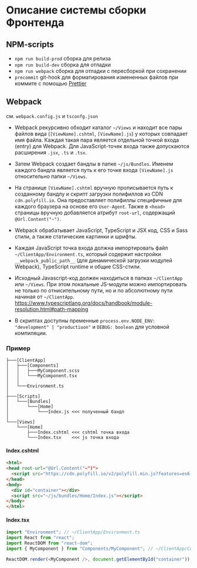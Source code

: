 # Описание системы сборки Фронтенда

## NPM-scripts

- `npm run build-prod` сборка для релиза
- `npm run build-dev` сборка для отладки
- `npm run webpack` сборка для отладки с пересборкой при сохранении
- `precommit` git-hook для форматирования измененных файлов при коммите
  с помощью [Prettier](https://prettier.io/)

## Webpack

см. `webpack.config.js` и `tsconfg.json`

- Webpack рекурсивно обходит каталог `~/Views` и находит все пары файлов
  вида (`[ViewName].cshtml`, `[ViewName].js`) у которых совпадает имя файла.
  Каждая такая пара является отдельной точкой входа (entry) для Webpack.
  Для JavaScript-точек входа также допускаются расширения `.jsx`, `.ts` и `.tsx`.

- Затем Webpack создает бандлы в папке `~/js/Bundles`. Именем каждого бандла является
  путь к его точке входа `[ViewName].js` относительно папки `~/Views`.

- На странице `[ViewName].cshtml` вручную прописывается путь к созданному бандлу
  и скрипт загрузки полифиллов из CDN `cdn.polyfill.io`. Она предоставляет полифиллы
  специфичные для каждого браузера на основе его `User-Agent`. Также в `<head>` страницы
  вручную добавляется атрибут `root-url`, содержащий `@Url.Content("~")`.

- Webpack обрабатывает JavaScript, TypeScript и JSX код, CSS и Sass стили, а также
  статические картинки и шрифты.

- Каждая JavaScript точка входа должна импортировать файл `~/ClientApp/Environment.ts`,
  который содержит настройки `__webpack_public_path__` (для динамической загрузки модулей Webpack),
  TypeScript runtime и общие CSS-стили.

- Исходный Javascript-код должен находиться в папках `~/ClientApp` или `~/Views`. При этом локальные
  JS-модули можно импортировать не только по отнисительному пути, но и по абсолютному пути начиная от `~/ClientApp`.
  https://www.typescriptlang.org/docs/handbook/module-resolution.html#path-mapping

- В скриптах доступны пременные `process.env.NODE_ENV: "development" | "productiuon"`
  и `DEBUG: boolean` для условной компиляции.

### Пример

```
├───[ClientApp]
│   ├───[Components]
│   │   ├───MyComponent.scss
│   │   └───MyComponent.tsx
│   │
│   └───Environment.ts
│
├───[Scripts]
│   └───[Bundles]
│       └───[Home]
│           └───Index.js <<< полученный бандл
│
└───[Views]
    └───[Home]
        ├───Index.cshtml <<< cshtml точка входа
        └───Index.tsx    <<< js точка входа
```

#### Index.cshtml

```html
<html>
<head root-url="@Url.Content("~")">
  <script src="https://cdn.polyfill.io/v2/polyfill.min.js?features=es6,fetch,Array.prototype.includes,Object.values,Object.entries,Element.prototype.closest"></script>
</head>
<body>
  <div id="container"></div>
  <script src="~/js/bundles/Home/Index.js"></script>
</body>
</html>
```

#### Index.tsx

```js
import "Environment"; // ~/ClientApp/Environment.ts
import React from "react";
import ReactDOM from "react-dom";
import { MyComponent } from "Components/MyComponent"; // ~/ClientApp/Components/MyComponent.tsx

ReactDOM.render(<MyComponent />, document.getElementById("container"));
```
